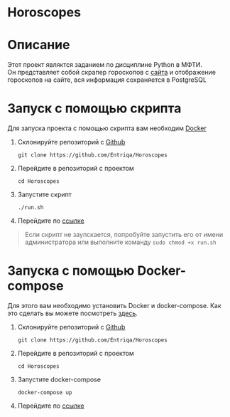# Horoscopes
<h1>Описание</h1>
<p>Этот проект являктся заданием по дисциплине Python в МФТИ.
<br>Он представляет собой скрапер гороскопов с  <a href="https://astroscope.ru/horoskop/ejednevniy_goroskop" target="_blank">сайта</a>
и отображение гороскопов на сайте, вся информация сохраняется в PostgreSQL</p>

<h1>Запуск с помощью скрипта</h1>
<p>Для запуска проекта с помощью скрипта вам необходим <a href="https://www.docker.com/products/docker-desktop/" target="_blank">Docker</a> 
</p>
<ol>
<li>Cклонируйте репозиторий с <a href="https://www.docker.com/products/docker-desktop/" target="_blank">Github</a></li>

```
git clone https://github.com/Entriqa/Horoscopes
```

<li>Перейдите в репозиторий с проектом
</li>

```
cd Horoscopes
```

<li>Запустите скрипт</li>

```
./run.sh
```

<li>Перейдите по <a href="http://172.19.0.5:3000/" target="_blank">ссылке</a></li>

</ol>

  
> Если скрипт не заупскается, попробуйте запустить его от имени администратора или выполните команду 
> ```sudo chmod +x run.sh```

<h1>Запуска с помощью Docker-compose</h1>
<p>Для этого вам необходимо установить Docker и docker-compose.
Как это сделать вы можете посмотреть <a href="https://www.docker.com/products/docker-desktop/" target="_blank">здесь</a>. </p>
<ol>
<li>Cклонируйте репозиторий с <a href="https://www.docker.com/products/docker-desktop/" target="_blank">Github</a></li>

```
git clone https://github.com/Entriqa/Horoscopes
```

<li>Перейдите в репозиторий с проектом
</li>

```
cd Horoscopes
```

<li>Запустите docker-compose</li>

```
docker-compose up
```

<li>Перейдите по <a href="http://172.19.0.5:3000/" target="_blank">ссылке</a></li>

</ol>

